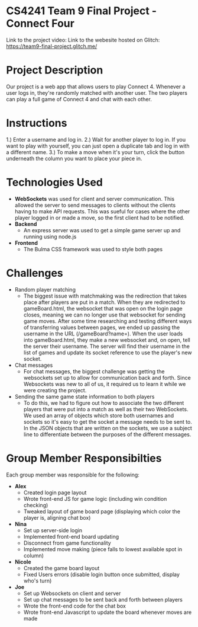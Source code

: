 CS4241 Team 9 Final Project - Connect Four
===

Link to the project video: 
Link to the webesite hosted on Glitch: https://team9-final-project.glitch.me/

# Project Description
Our project is a web app that allows users to play Connect 4. Whenever a user logs in, they're randomly matched with another user. The two players can play a full game of Connect 4 and chat with each other. 

# Instructions
1.) Enter a username and log in.
2.) Wait for another player to log in. If you want to play with yourself, you can just open a duplicate tab and log in with a different name.
3.) To make a move when it's your turn, click the button underneath the column you want to place your piece in.

# Technologies Used
 - **WebSockets** was used for client and server communication. This allowed the server to send
 messages to clients without the clients having to make API requests. This was sueful for cases
 where the other player logged in or made a move, so the first client had to be notified.
 - **Backend**
   - An express server was used to get a simple game server up and running using node.js
 - **Frontend**
   - The Bulma CSS framework was used to style both pages

# Challenges
- Random player matching
  - The biggest issue with matchmaking was the redirection that takes place after players are
  put in a match. When they are redirected to gameBoard.html, the websocket that was open on the
  login page closes, meaning we can no longer use that websocket for sending game moves. After
  some time researching and testing different ways of transferring values between pages, we 
  ended up passing the username in the URL (/gameBoard?name=). When the user loads into 
  gameBoard.html, they make a new websocket and, on open, tell the server their username. The
  server will find their username in the list of games and update its socket reference to use the
  player's new socket.
- Chat messages
  - For chat messages, the biggest challenge was getting the websockets set up to allow
  for communication back and forth. Since Websockets was new to all of us, it required us
  to learn it while we were creating the project.
- Sending the same game state information to both players
  - To do this, we had to figure out how to associate the two different players that were put
  into a match as well as their two WebSockets. We used an array of objects which store both
  usernames and sockets so it's easy to get the socket a message needs to be sent to. In the
  JSON objects that are written on the sockets, we use a subject line to differentiate between
  the purposes of the different messages.

# Group Member Responsibilties
Each group member was responsible for the following:
- **Alex**
  - Created login page layout
  - Wrote front-end JS for game logic (including win condition checking)
  - Tweaked layout of game board page (displaying which color the player is, aligning chat box)
- **Nina**
  - Set up server-side login
  - Implemented front-end board updating
  - Disconnect from game functionality
  - Implemented move making (piece falls to lowest available spot in column)
- **Nicole**
  - Created the game board layout
  - Fixed Users errors (disable login button once submitted, display who's turn)
- **Joe**
  - Set up Websockets on client and server
  - Set up chat messages to be sent back and forth between players
  - Wrote the front-end code for the chat box
  - Wrote front-end Javascript to update the board whenever moves are made
